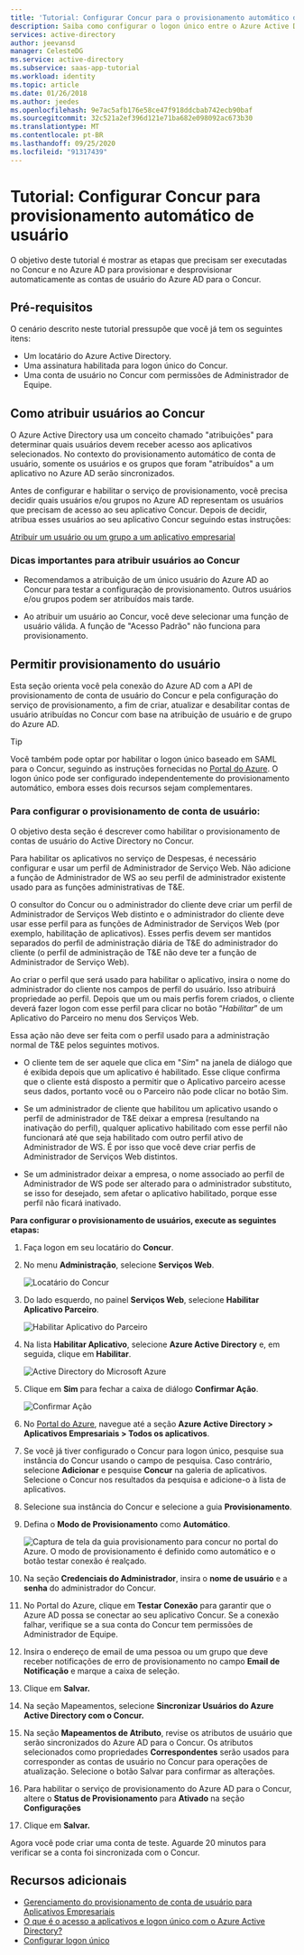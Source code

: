 ```yaml
---
title: 'Tutorial: Configurar Concur para o provisionamento automático de usuário com o Azure Active Directory | Microsoft Docs'
description: Saiba como configurar o logon único entre o Azure Active Directory e o Concur.
services: active-directory
author: jeevansd
manager: CelesteDG
ms.service: active-directory
ms.subservice: saas-app-tutorial
ms.workload: identity
ms.topic: article
ms.date: 01/26/2018
ms.author: jeedes
ms.openlocfilehash: 9e7ac5afb176e58ce47f918ddcbab742ecb90baf
ms.sourcegitcommit: 32c521a2ef396d121e71ba682e098092ac673b30
ms.translationtype: MT
ms.contentlocale: pt-BR
ms.lasthandoff: 09/25/2020
ms.locfileid: "91317439"
---
```

# <a name="tutorial-configure-concur-for-automatic-user-provisioning"></a>Tutorial: Configurar Concur para provisionamento automático de usuário

O objetivo deste tutorial é mostrar as etapas que precisam ser executadas no Concur e no Azure AD para provisionar e desprovisionar automaticamente as contas de usuário do Azure AD para o Concur.

## <a name="prerequisites"></a>Pré-requisitos

O cenário descrito neste tutorial pressupõe que você já tem os seguintes itens:

*   Um locatário do Azure Active Directory.
*   Uma assinatura habilitada para logon único do Concur.
*   Uma conta de usuário no Concur com permissões de Administrador de Equipe.

## <a name="assigning-users-to-concur"></a>Como atribuir usuários ao Concur

O Azure Active Directory usa um conceito chamado "atribuições" para determinar quais usuários devem receber acesso aos aplicativos selecionados. No contexto do provisionamento automático de conta de usuário, somente os usuários e os grupos que foram "atribuídos" a um aplicativo no Azure AD serão sincronizados.

Antes de configurar e habilitar o serviço de provisionamento, você precisa decidir quais usuários e/ou grupos no Azure AD representam os usuários que precisam de acesso ao seu aplicativo Concur. Depois de decidir, atribua esses usuários ao seu aplicativo Concur seguindo estas instruções:

[Atribuir um usuário ou um grupo a um aplicativo empresarial](https://docs.microsoft.com/azure/active-directory/active-directory-coreapps-assign-user-azure-portal)

### <a name="important-tips-for-assigning-users-to-concur"></a>Dicas importantes para atribuir usuários ao Concur

*   Recomendamos a atribuição de um único usuário do Azure AD ao Concur para testar a configuração de provisionamento. Outros usuários e/ou grupos podem ser atribuídos mais tarde.

*   Ao atribuir um usuário ao Concur, você deve selecionar uma função de usuário válida. A função de "Acesso Padrão" não funciona para provisionamento.

## <a name="enable-user-provisioning"></a>Permitir provisionamento do usuário

Esta seção orienta você pela conexão do Azure AD com a API de provisionamento de conta de usuário do Concur e pela configuração do serviço de provisionamento, a fim de criar, atualizar e desabilitar contas de usuário atribuídas no Concur com base na atribuição de usuário e de grupo do Azure AD.

> [!Tip] 
> Você também pode optar por habilitar o logon único baseado em SAML para o Concur, seguindo as instruções fornecidas no [Portal do Azure](https://portal.azure.com). O logon único pode ser configurado independentemente do provisionamento automático, embora esses dois recursos sejam complementares.

### <a name="to-configure-user-account-provisioning"></a>Para configurar o provisionamento de conta de usuário:

O objetivo desta seção é descrever como habilitar o provisionamento de contas de usuário do Active Directory no Concur.

Para habilitar os aplicativos no serviço de Despesas, é necessário configurar e usar um perfil de Administrador de Serviço Web. Não adicione a função de Administrador de WS ao seu perfil de administrador existente usado para as funções administrativas de T&E.

O consultor do Concur ou o administrador do cliente deve criar um perfil de Administrador de Serviços Web distinto e o administrador do cliente deve usar esse perfil para as funções de Administrador de Serviços Web (por exemplo, habilitação de aplicativos). Esses perfis devem ser mantidos separados do perfil de administração diária de T&E do administrador do cliente (o perfil de administração de T&E não deve ter a função de Administrador de Serviço Web).

Ao criar o perfil que será usado para habilitar o aplicativo, insira o nome do administrador do cliente nos campos de perfil do usuário. Isso atribuirá propriedade ao perfil. Depois que um ou mais perfis forem criados, o cliente deverá fazer logon com esse perfil para clicar no botão “*Habilitar*” de um Aplicativo do Parceiro no menu dos Serviços Web.

Essa ação não deve ser feita com o perfil usado para a administração normal de T&E pelos seguintes motivos.

* O cliente tem de ser aquele que clica em "*Sim*" na janela de diálogo que é exibida depois que um aplicativo é habilitado. Esse clique confirma que o cliente está disposto a permitir que o Aplicativo parceiro acesse seus dados, portanto você ou o Parceiro não pode clicar no botão Sim.

* Se um administrador de cliente que habilitou um aplicativo usando o perfil de administrador de T&E deixar a empresa (resultando na inativação do perfil), qualquer aplicativo habilitado com esse perfil não funcionará até que seja habilitado com outro perfil ativo de Administrador de WS. É por isso que você deve criar perfis de Administrador de Serviços Web distintos.

* Se um administrador deixar a empresa, o nome associado ao perfil de Administrador de WS pode ser alterado para o administrador substituto, se isso for desejado, sem afetar o aplicativo habilitado, porque esse perfil não ficará inativado.

**Para configurar o provisionamento de usuários, execute as seguintes etapas:**

1. Faça logon em seu locatário do **Concur**.

2. No menu **Administração**, selecione **Serviços Web**.
   
    ![Locatário do Concur](./media/concur-provisioning-tutorial/IC721729.png "Locatário do Concur")

3. Do lado esquerdo, no painel **Serviços Web**, selecione **Habilitar Aplicativo Parceiro**.
   
    ![Habilitar Aplicativo do Parceiro](./media/concur-provisioning-tutorial/ic721730.png "Habilitar Aplicativo do Parceiro")

4. Na lista **Habilitar Aplicativo**, selecione **Azure Active Directory** e, em seguida, clique em **Habilitar**.
   
    ![Active Directory do Microsoft Azure](./media/concur-provisioning-tutorial/ic721731.png "Active Directory do Microsoft Azure")

5. Clique em **Sim** para fechar a caixa de diálogo **Confirmar Ação**.
   
    ![Confirmar Ação](./media/concur-provisioning-tutorial/ic721732.png "Confirmar Ação")

6. No [Portal do Azure](https://portal.azure.com), navegue até a seção **Azure Active Directory > Aplicativos Empresariais > Todos os aplicativos**.

7. Se você já tiver configurado o Concur para logon único, pesquise sua instância do Concur usando o campo de pesquisa. Caso contrário, selecione **Adicionar** e pesquise **Concur** na galeria de aplicativos. Selecione o Concur nos resultados da pesquisa e adicione-o à lista de aplicativos.

8. Selecione sua instância do Concur e selecione a guia **Provisionamento**.

9. Defina o **Modo de Provisionamento** como **Automático**. 
 
    ![Captura de tela da guia provisionamento para concur no portal do Azure. O modo de provisionamento é definido como automático e o botão testar conexão é realçado.](./media/concur-provisioning-tutorial/provisioning.png)

10. Na seção **Credenciais do Administrador**, insira o **nome de usuário** e a **senha** do administrador do Concur.

11. No Portal do Azure, clique em **Testar Conexão** para garantir que o Azure AD possa se conectar ao seu aplicativo Concur. Se a conexão falhar, verifique se a sua conta do Concur tem permissões de Administrador de Equipe.

12. Insira o endereço de email de uma pessoa ou um grupo que deve receber notificações de erro de provisionamento no campo **Email de Notificação** e marque a caixa de seleção.

13. Clique em **Salvar.**

14. Na seção Mapeamentos, selecione **Sincronizar Usuários do Azure Active Directory com o Concur.**

15. Na seção **Mapeamentos de Atributo**, revise os atributos de usuário que serão sincronizados do Azure AD para o Concur. Os atributos selecionados como propriedades **Correspondentes** serão usados para corresponder as contas de usuário no Concur para operações de atualização. Selecione o botão Salvar para confirmar as alterações.

16. Para habilitar o serviço de provisionamento do Azure AD para o Concur, altere o **Status de Provisionamento** para **Ativado** na seção **Configurações**

17. Clique em **Salvar.**

Agora você pode criar uma conta de teste. Aguarde 20 minutos para verificar se a conta foi sincronizada com o Concur.

## <a name="additional-resources"></a>Recursos adicionais

* [Gerenciamento do provisionamento de conta de usuário para Aplicativos Empresariais](tutorial-list.md)
* [O que é o acesso a aplicativos e logon único com o Azure Active Directory?](../manage-apps/what-is-single-sign-on.md)
* [Configurar logon único](concur-tutorial.md)

